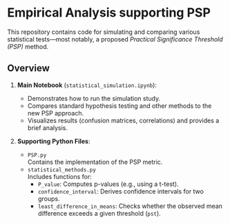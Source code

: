 # Empirical Analysis supporting PSP

This repository contains code for simulating and comparing various statistical tests—most notably, a proposed _Practical Significance Threshold (PSP)_ method.

## Overview

1. **Main Notebook** (`statistical_simulation.ipynb`):

   - Demonstrates how to run the simulation study.
   - Compares standard hypothesis testing and other methods to the new PSP approach.
   - Visualizes results (confusion matrices, correlations) and provides a brief analysis.

2. **Supporting Python Files**:
   - `PSP.py`  
     Contains the implementation of the PSP metric.
   - `statistical_methods.py`  
     Includes functions for:
     - `P_value`: Computes p-values (e.g., using a t-test).
     - `confidence_interval`: Derives confidence intervals for two groups.
     - `least_difference_in_means`: Checks whether the observed mean difference exceeds a given threshold (`pst`).
